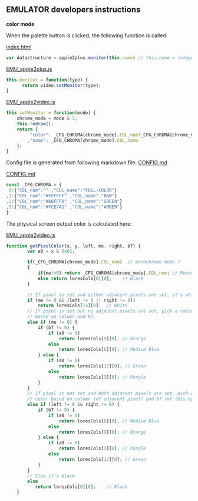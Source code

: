 ## EMULATOR developers instructions

**color mode**

When the palette button is clicked, the following function is called 

[index.html](/index.html)
```javascript
var datastructure = apple2plus.monitor(this.name) // this.name = integer number cyling between 0-3
```

[EMU_apple2plus.js](/res/EMU_apple2plus.js)
```javascript
this.monitor = function(type) {
      return video.setMonitor(type);
}
```
[EMU_apple2video.js](/res/EMU_apple2video.js)
```javascript
this.setMonitor = function(mode) {
    chrome_mode = mode & 3;
    this.redraw();
    return {
         "color": _CFG_CHROMA[chrome_mode].COL_num?_CFG_CHROMA[chrome_mode].COL_num:"#000000"
        ,"name": _CFG_CHROMA[chrome_mode].COL_name
    };
}
```

Config file is generated from following markdown file: [CONFIG.md](/docs/CONFIG.md)

[CONFIG.md](/res/COM_CONFIG.js)
```javascript
const _CFG_CHROMA = {
 0:{"COL_num":"" ,"COL_name":"FULL-COLOR"}
,1:{"COL_num":"#FFFFFF" ,"COL_name":"B&W"}
,2:{"COL_num":"#A0FFF0" ,"COL_name":"GREEN"}
,3:{"COL_num":"#FCE7A1" ,"COL_name":"AMBER"}
}
```

The physical screen output color is calculated here:

[EMU_apple2video.js](/res/EMU_apple2video.js)
```javascript
function getPixelColor(x, y, left, me, right, b7) {
        var a0 = x & 0x01;

        if(_CFG_CHROMA[chrome_mode].COL_num)  // monochrome mode ?
        {
            if(me!=0) return _CFG_CHROMA[chrome_mode].COL_num; // Monochrome color
            else return loresCols[0][0];    // Black
        }

        // If pixel is set and either adjacent pixels are set, it's white.
        if (me != 0 && (left != 0 || right != 0))
            return loresCols[15][0];  // White
        // If pixel is set but no adjacent pixels are set, pick a color
        // based on column and b7.
        else if (me != 0) {
            if (b7 != 0) {
                if (a0 != 0)
                    return loresCols[9][0]; // Orange
                else
                    return loresCols[6][0]; // Medium Blue
            } else {
                if (a0 != 0)
                    return loresCols[12][0]; // Green
                else
                    return loresCols[3][0]; // Purple
            }
        }
        // If pixel is not set and both adjacent pixels are set, pick a
        // color based on column (of adjacent pixel) and b7 (of this byte).
        else if (left != 0 && right != 0) {
            if (b7 != 0) {
                if (a0 != 0)
                    return loresCols[6][0]; // Medium Blue
                else
                    return loresCols[9][0]; // Orange
            } else {
                if (a0 != 0)
                    return loresCols[3][0]; // Purple
                else
                    return loresCols[12][0]; // Green
            }
        }
        // Else it's black.
        else
           return loresCols[0][0];    // Black
    }
```
